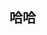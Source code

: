 <!--
 * @Author: a 
 * @Date: 2020-05-08 22:38:30
 * @LastEditors: xiaminxi
 * @LastEditTime: 2020-05-08 22:53:10
 * @Description: 项目说明文件
 -->

## 哈哈